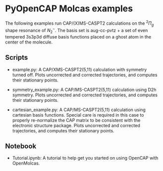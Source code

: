 # PyOpenCAP Molcas examples
The following examples run CAP/(X)MS-CASPT2 calculations on the ${}^2\Pi_g$ shape resonance of $N_2^-$. The basis set is aug-cc-pvtz + a set of even tempered 3s3p3d diffuse basis functions placed on a ghost atom in the center of the molecule.

## Scripts

- example.py: A CAP/XMS-CASPT2(5,11) calculation with symmetry turned off. Plots uncorrected and corrected trajectories, and computes their stationary points.

- symmetry_example.py: A CAP/MS-CASPT2(5,11) calculation using D2h symmetry. Plots uncorrected and corrected trajectories, and computes their stationary points.

- cartesian_example.py: A CAP/MS-CASPT2(5,11) calculation using cartesian basis functions. Special care is required in this case to properly re-normalize the CAP matrix to be consistent with the electronic structure package. Plots uncorrected and corrected trajectories, and computes their stationary points.

## Notebook

- Tutorial.ipynb: A tutorial to help get you started on using OpenCAP with OpenMolcas.

